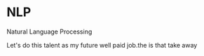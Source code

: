 # NLP
Natural Language Processing
  
Let's do this talent as my future well paid job.the
is that take away

